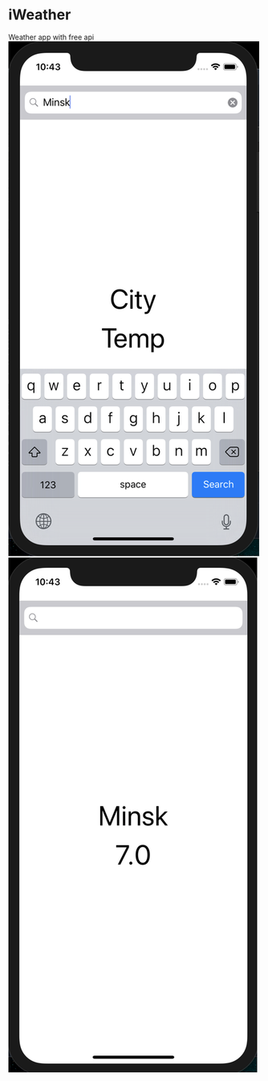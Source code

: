 # iWeather
Weather app with free api
![Image alt](https://github.com/ptsgr/iWeather/blob/master/Screen_01.png)
![Image alt](https://github.com/ptsgr/iWeather/blob/master/Screen_02.png)
